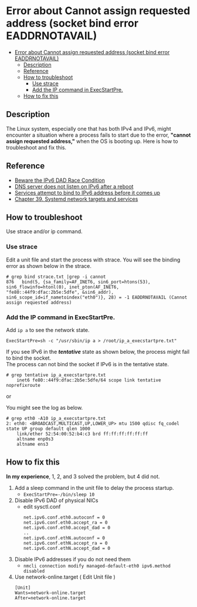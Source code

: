 # Error about Cannot assign requested address (socket bind error EADDRNOTAVAIL)

- [Error about Cannot assign requested address (socket bind error EADDRNOTAVAIL)](#error-about-cannot-assign-requested-address-socket-bind-error-eaddrnotavail)
  - [Description](#description)
  - [Reference](#reference)
  - [How to troubleshoot](#how-to-troubleshoot)
    - [Use strace](#use-strace)
    - [Add the IP command in ExecStartPre.](#add-the-ip-command-in-execstartpre)
  - [How to fix this](#how-to-fix-this)


## Description

The Linux system, especially one that has both IPv4 and IPv6, might encounter a situation where a process fails to start due to the error, **"cannot assign requested address,"** when the OS is booting up.
Here is how to troubleshoot and fix this.

## Reference

- [Beware the IPv6 DAD Race Condition](https://www.agwa.name/blog/post/beware_the_ipv6_dad_race_condition)
- [DNS server does not listen on IPv6 after a reboot](https://askubuntu.com/questions/1261187/dns-server-does-not-listen-on-ipv6-after-a-reboot)
- [Services attempt to bind to IPv6 address before it comes up](https://serverfault.com/questions/1145815/services-attempt-to-bind-to-ipv6-address-before-it-comes-up)
- [Chapter 39. Systemd network targets and services](https://docs.redhat.com/en/documentation/red_hat_enterprise_linux/9/html/configuring_and_managing_networking/systemd-network-targets-and-services_configuring-and-managing-networking)

## How to troubleshoot

Use strace and/or ip command.

### Use strace

Edit a unit file and start the process with strace. You will see the binding error as shown below in the strace.
```
# grep bind strace.txt |grep -i cannot
876   bind(5, {sa_family=AF_INET6, sin6_port=htons(53), sin6_flowinfo=htonl(0), inet_pton(AF_INET6, "fe80::44f9:dfac:2b5e:5dfe", &sin6_addr), sin6_scope_id=if_nametoindex("eth0")}, 28) = -1 EADDRNOTAVAIL (Cannot assign requested address)
```

### Add the IP command in ExecStartPre.

Add `ip a` to see the network state.
```
ExecStartPre=sh -c "/usr/sbin/ip a > /root/ip_a_execstartpre.txt"
```

If you see IPv6 in the ***tentative*** state as shown below, the process might fail to bind the socket.<br>
The process can not bind the socket if IPv6 is in the tentative state.
```
# grep tentative ip_a_execstartpre.txt
    inet6 fe80::44f9:dfac:2b5e:5dfe/64 scope link tentative noprefixroute
```

or

You might see the log as below.
```
# grep eth0 -A10 ip_a_execstartpre.txt
2: eth0: <BROADCAST,MULTICAST,UP,LOWER_UP> mtu 1500 qdisc fq_codel state UP group default qlen 1000
    link/ether 52:54:00:52:b4:c3 brd ff:ff:ff:ff:ff:ff
    altname enp0s3
    altname ens3
```

## How to fix this

**In my experience**, 1, 2, and 3 solved the problem, but 4 did not.

1. Add a sleep command in the unit file to delay the process startup.<br>
   - `ExecStartPre=-/bin/sleep 10`
2. Disable IPv6 DAD of physical NICs
     - edit sysctl.conf
        ```
        net.ipv6.conf.eth0.autoconf = 0
        net.ipv6.conf.eth0.accept_ra = 0
        net.ipv6.conf.eth0.accept_dad = 0
        ..
        net.ipv6.conf.ethN.autoconf = 0
        net.ipv6.conf.ethN.accept_ra = 0
        net.ipv6.conf.ethN.accept_dad = 0
        ```
3. Disable IPv6 addresses if you do not need them
     - `nmcli connection modify managed-default-eth0 ipv6.method disabled`
4. Use network-online.target ( Edit Unit file )
    ```
    [Unit]
    Wants=network-online.target
    After=network-online.target
    ```
